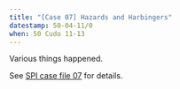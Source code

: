 ```yaml
---
title: "[Case 07] Hazards and Harbingers"
datestamp: 50-04-11/0
when: 50 Cudo 11-13
---
```


Various things happened.

See [SPI case file 07](https://docs.google.com/document/d/14gbvPc9X89Q6A6XvFW86OYliNkJshgqV-BiSocX9INg/edit) for details.
